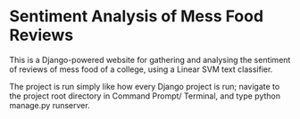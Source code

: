 # Sentiment Analysis of Mess Food Reviews
This is a Django-powered website for gathering and analysing the sentiment of reviews of mess food of a college, using a Linear SVM text classifier.

The project is run simply like how every Django project is run; navigate to the project root directory in Command Prompt/ Terminal, and type python manage.py runserver.

